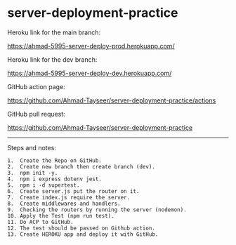 # server-deployment-practice

Heroku link for the main branch:

https://ahmad-5995-server-deploy-prod.herokuapp.com/

Heroku link for the dev branch:

https://ahmad-5995-server-deploy-dev.herokuapp.com/

GitHub action page:

https://github.com/Ahmad-Tayseer/server-deployment-practice/actions

GitHub pull request:

https://github.com/Ahmad-Tayseer/server-deployment-practice

***
Steps and notes:

    1.  Create the Repo on GitHub.
    2.  Create new branch then create branch (dev).
    3.  npm init -y.
    4.  npm i express dotenv jest.
    5.  npm i -d supertest.
    6.  Create server.js put the router on it.
    7.  Create index.js require the server.
    8.  Create middlewares and handlers.
    9.  Checking the routers by running the server (nodemon).
    10. Apply the Test (npm run test).
    11. Do ACP to GitHub.
    12. The test should be passed on Github action.
    13. Create HEROKU app and deploy it with GitHub.